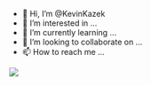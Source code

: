 - 👋 Hi, I’m @KevinKazek
- 👀 I’m interested in ...
- 🌱 I’m currently learning ...
- 💞️ I’m looking to collaborate on ...
- 📫 How to reach me ...

<img src="https://github-readme-stats.vercel.app/api?username=kevinkazek&&show_icons=true&title_color=ffffff&icon_color=bb2acf&text_color=daf7dc&bg_color=151515">

